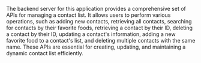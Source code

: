 The backend server for this application provides a comprehensive set of APIs for managing a contact list. It allows users to perform various operations, such as adding new contacts, retrieving all contacts, searching for contacts by their favorite foods, retrieving a contact by their ID, deleting a contact by their ID, updating a contact's information, adding a new favorite food to a contact's list, and deleting multiple contacts with the same name. These APIs are essential for creating, updating, and maintaining a dynamic contact list efficiently.
